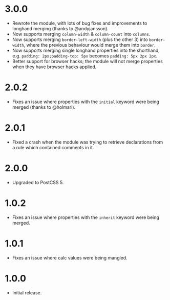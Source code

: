 # 3.0.0

* Rewrote the module, with lots of bug fixes and improvements to longhand
  merging (thanks to @andyjansson).
* Now supports merging `column-width` & `column-count` into `columns`.
* Now supports merging `border-left-width` (plus the other 3) into
  `border-width`, where the previous behaviour would merge them into `border`.
* Now supports merging single longhand properties into the shorthand, e.g.
  `padding: 2px;padding-top: 5px` becomes `padding: 5px 2px 2px`.
* Better support for browser hacks; the module will not merge properties when
  they have browser hacks applied.

# 2.0.2

* Fixes an issue where properties with the `initial` keyword were being merged
  (thanks to @holmari).

# 2.0.1

* Fixed a crash when the module was trying to retrieve declarations
  from a rule which contained comments in it.

# 2.0.0

* Upgraded to PostCSS 5.

# 1.0.2

* Fixes an issue where properties with the `inherit` keyword were being merged.

# 1.0.1

* Fixes an issue where calc values were being mangled.

# 1.0.0

* Initial release.
